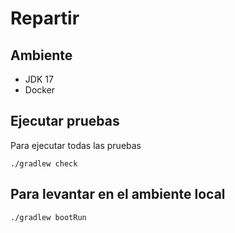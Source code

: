 # Repartir

## Ambiente

 * JDK 17
 * Docker

## Ejecutar pruebas

Para ejecutar todas las pruebas

```
./gradlew check
```

## Para levantar en el ambiente local

```
./gradlew bootRun
```
